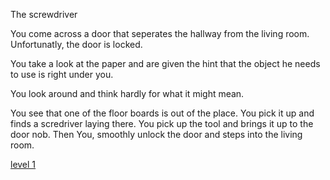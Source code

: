 The screwdriver


You come across a door that seperates the hallway from the living room. Unfortunatly, the door is locked.


You take a look at the paper and are given the hint that the object he needs to use is right under you.

You look around and think hardly for what it might mean.


You see that one of the floor boards is out of the place. You pick it up and finds a scredriver laying there. You pick up the tool and brings it up to the door nob. Then You, smoothly unlock the door and steps into the living room.


[level 1](colored-doors.md)

